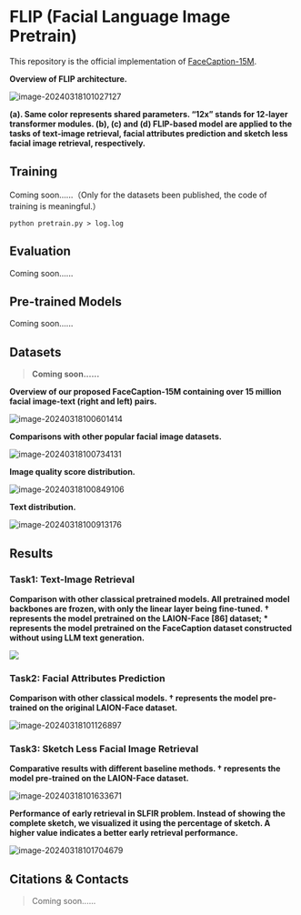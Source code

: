 # FLIP (Facial Language Image Pretrain)

This repository is the official implementation of [FaceCaption-15M]().

**Overview of FLIP architecture.**

![image-20240318101027127](https://img.yutangli.net/img/202403181010116.png)

 **(a). Same color represents shared parameters. “12x” stands for 12-layer transformer modules. (b), (c) and (d) FLIP-based model are applied to the tasks of text-image retrieval, facial attributes prediction and sketch less facial image retrieval, respectively.**

## Training

Coming soon......（Only for the datasets been published, the code of training is meaningful.）

```shell
python pretrain.py > log.log
```

## Evaluation

Coming soon...... 

## Pre-trained Models

Coming soon......

## Datasets

> **Coming soon......**

**Overview of our proposed FaceCaption-15M containing over 15 million facial image-text (right and left) pairs.**

![image-20240318100601414](https://img.yutangli.net/img/202403181006981.png)

**Comparisons with other popular facial image datasets.**

![image-20240318100734131](https://img.yutangli.net/img/202403181007778.png)

**Image quality score distribution.**

![image-20240318100849106](https://img.yutangli.net/img/202403181008178.png)

**Text distribution.**

![image-20240318100913176](https://img.yutangli.net/img/202403181009312.png)

## Results

### Task1: Text-Image Retrieval

**Comparison with other classical pretrained models. All pretrained model backbones are frozen, with only the linear layer being fine-tuned. † represents the model pretrained on the LAION-Face [86] dataset; * represents the model pretrained on the FaceCaption dataset constructed without using LLM text generation.**

![](https://img.yutangli.net/img/202403181015142.png)

### Task2: Facial Attributes Prediction

**Comparison with other classical models. † represents the model pre-trained on the original LAION-Face dataset.**

![image-20240318101126897](https://img.yutangli.net/img/202403181011115.png)

### Task3: Sketch Less Facial Image Retrieval

**Comparative results with different baseline methods. † represents the model pre-trained on the LAION-Face dataset.**

![image-20240318101633671](https://img.yutangli.net/img/202403181016876.png)

**Performance of early retrieval in SLFIR problem. Instead of showing the complete sketch, we visualized it using the percentage of sketch. A higher value indicates a better early retrieval performance.**

![image-20240318101704679](https://img.yutangli.net/img/202403181017013.png)

## Citations & Contacts

> Coming soon......
